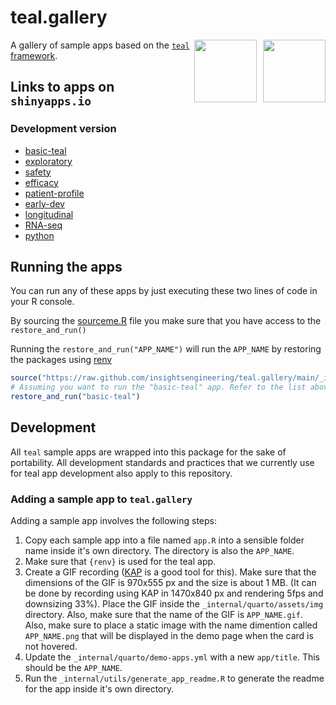 # teal.gallery

<img align="right" width=auto height="100" src="https://raw.githubusercontent.com/insightsengineering/hex-stickers/main/PNG/teal.png" style="margin-left:10px;">
<img align="right" width=auto height="100" src="https://raw.githubusercontent.com/insightsengineering/hex-stickers/main/PNG/teal.gallery.png">


A gallery of sample apps based on the [`teal` framework](https://github.com/insightsengineering/teal).

## Links to apps on `shinyapps.io`

### Development version

- [basic-teal](https://genentech.shinyapps.io/NEST_basic-teal_main/)
- [exploratory](https://genentech.shinyapps.io/NEST_exploratory_main/)
- [safety](https://genentech.shinyapps.io/NEST_safety_main/)
- [efficacy](https://genentech.shinyapps.io/NEST_efficacy_main/)
- [patient-profile](https://genentech.shinyapps.io/NEST_patient-profile_main/)
- [early-dev](https://genentech.shinyapps.io/NEST_early-dev_main/)
- [longitudinal](https://genentech.shinyapps.io/NEST_longitudinal_main/)
- [RNA-seq](https://genentech.shinyapps.io/NEST_RNA-seq_main/)
- [python](https://genentech.shinyapps.io/NEST_python_main/)

## Running the apps

You can run any of these apps by just executing these two lines of code in your R console.

By sourcing the [sourceme.R](https://github.com/insightsengineering/teal.gallery/blob/main/utils/sourceme.R) file you make sure that you have access to the `restore_and_run()`

Running the `restore_and_run("APP_NAME")` will run the `APP_NAME` by restoring the packages using [renv](https://rstudio.github.io/renv/)

```R
source("https://raw.github.com/insightsengineering/teal.gallery/main/_internal/utils/sourceme.R")
# Assuming you want to run the "basic-teal" app. Refer to the list above to know which apps are possible
restore_and_run("basic-teal")
```

## Development

All `teal` sample apps are wrapped into this package for the sake of portability. All development standards and practices that we currently use for teal app development also apply to this repository.

### Adding a sample app to `teal.gallery`

Adding a sample app involves the following steps:

1. Copy each sample app into a file named `app.R` into a sensible folder name inside it's own directory. The directory is also the `APP_NAME`.
2. Make sure that `{renv}` is used for the teal app.
3. Create a GIF recording ([KAP](https://getkap.co/) is a good tool for this). Make sure that the dimensions of the GIF is 970x555 px and the size is about 1 MB. (It can be done by recording using KAP in 1470x840 px and rendering 5fps and downsizing 33%). Place the GIF inside the `_internal/quarto/assets/img` directory. Also, make sure that the name of the GIF is `APP_NAME.gif`. Also, make sure to place a static image with the name dimention called `APP_NAME.png` that will be displayed in the demo page when the card is not hovered.
4. Update the `_internal/quarto/demo-apps.yml` with a new `app/title`. This should be the `APP_NAME`.
5. Run the `_internal/utils/generate_app_readme.R` to generate the readme for the app inside it's own directory.
